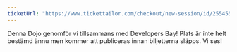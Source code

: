 ```yaml
---
ticketUrl: "https://www.tickettailor.com/checkout/new-session/id/2554554/chk/4f98/"
---
```


Denna Dojo genomför vi tillsammans med Developers Bay!
Plats är inte helt bestämd ännu men kommer att publiceras innan biljetterna släpps. Vi ses!
